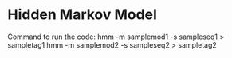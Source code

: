 # Hidden Markov Model

Command to run the code:
hmm -m samplemod1 -s sampleseq1 > sampletag1
hmm -m samplemod2 -s sampleseq2 > sampletag2
